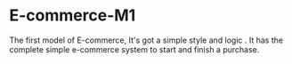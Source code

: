# E-commerce-M1
The first model of E-commerce, It's got a simple style and logic . It has the complete simple e-commerce system to start and finish a purchase.
